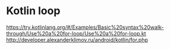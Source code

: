 # Kotlin loop
https://try.kotlinlang.org/#/Examples/Basic%20syntax%20walk-through/Use%20a%20for-loop/Use%20a%20for-loop.kt 
http://developer.alexanderklimov.ru/android/kotlin/for.php
